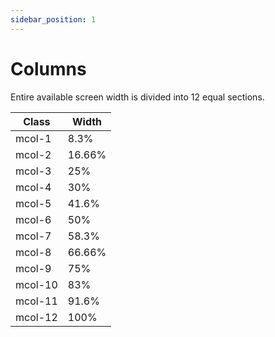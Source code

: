 ```yaml
---
sidebar_position: 1
---
```


# Columns

Entire available screen width is divided into 12 equal sections.

| Class | Width      |
|------|-------------|
| mcol-1 | 8.3%      |
| mcol-2 | 16.66%    |
| mcol-3 | 25%       |
| mcol-4 | 30%       |
| mcol-5 | 41.6%     |
| mcol-6 | 50%       |
| mcol-7 | 58.3%     |
| mcol-8 | 66.66%    |
| mcol-9 | 75%       |
| mcol-10 | 83%      |
| mcol-11 | 91.6%    |
| mcol-12 | 100%     |


